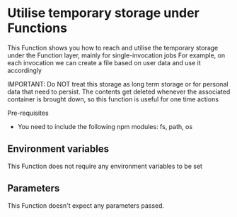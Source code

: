 # Utilise temporary storage under Functions

This Function shows you how to reach and utilise the temporary storage under the Function layer, mainly for single-invocation jobs
For example, on each invocation we can create a file based on user data and use it accordingly

IMPORTANT: Do NOT treat this storage as long term storage or for personal data that need to persist.
The contents get deleted whenever the associated container is brought down, so this function is useful for one time actions

Pre-requisites
- You need to include the following npm modules: fs, path, os


## Environment variables

This Function does not require any environment variables to be set                                                  

## Parameters

This Function doesn't expect any parameters passed.
